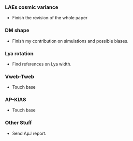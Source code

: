 ### LAEs cosmic variance
* Finish the revision of the whole paper

### DM shape
* Finish my contribution on simulations and possible biases.

### Lya rotation
* Find references on Lya width.

### Vweb-Tweb
* Touch base

### AP-KIAS
* Touch base

### Other Stuff
* Send ApJ report.
